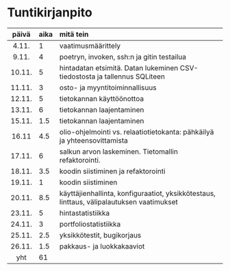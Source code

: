 # Tuntikirjanpito

| päivä  | aika | mitä tein  |
| :-----:|:-----| :-----|
| 4.11.  | 1    | vaatimusmäärittely |
| 9.11.  | 4    | poetryn, invoken, ssh:n ja gitin testailua |
| 10.11. | 5    | hintadatan etsimitä. Datan lukeminen CSV-tiedostosta ja tallennus SQLiteen |
| 11.11. | 3    | osto- ja myyntitoiminnallisuus |
| 12.11. | 5    | tietokannan käyttöönottoa |
| 13.11. | 6    | tietokannan laajentaminen |
| 15.11. | 1.5  | tietokannan laajentaminen|
| 16.11  | 4.5  | olio-ohjelmointi vs. relaatiotietokanta: pähkäilyä ja yhteensovittamista |
| 17.11. | 6    | salkun arvon laskeminen. Tietomallin refaktorointi. |
| 18.11. | 3.5  | koodin siistiminen ja refaktorointi |
| 19.11. | 1    | koodin siistiminen |
| 20.11. | 8.5  | käyttäjienhallinta, konfiguraatiot, yksikkötestaus, linttaus, välipalautuksen vaatimukset| 
| 23.11. | 5    | hintastatistiikka |
| 24.11. | 3    | portfoliostatistiikka |
| 25.11. | 2.5  | yksikkötestit, bugikorjaus |
| 26.11. | 1.5  | pakkaus- ja luokkakaaviot |
| yht    | 61   |
